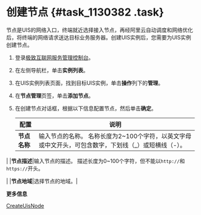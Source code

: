 # 创建节点 {#task_1130382 .task}

节点是UIS的网络入口，终端就近选择接入节点，再经阿里云自动调度和网络优化后，将终端的网络请求送达目标业务服务器。创建UIS实例后，您需要为UIS实例创建节点。

1.  登录[极致互联网服务管理控制台](https://pre-uis.console.aliyun.com)。
2.  在左侧导航栏，单击**实例列表**。
3.  在UIS实例列表页面，找到目标UIS实例，单击**操作**列下的**管理**。
4.  在**节点管理**页签，单击**添加节点**。
5.  在创建节点对话框，根据以下信息配置节点，然后单击**确定**。 

    |配置|说明|
    |--|--|
    |**节点名称**|输入节点的名称。 名称长度为2~100个字符，以英文字母或中文开头，可包含数字，下划线（\_）或短横线（-）。

 |
    |**节点描述**|输入节点的描述。 描述长度为0~100个字符，但不能以`http://`和`https://`开头。

 |
    |**节点地域**|选择节点的地域。|


**更多信息**  


[CreateUisNode](../../../../cn.zh-CN/API参考/上车点实例/CreateUisNode.md#)

